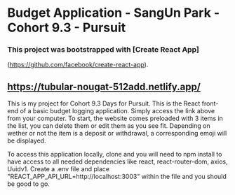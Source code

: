 # Budget Application - SangUn Park - Cohort 9.3 - Pursuit

### This project was bootstrapped with [Create React App]

(https://github.com/facebook/create-react-app).

## https://tubular-nougat-512add.netlify.app/

This is my project for Cohort 9.3 Days for Pursuit. This is the React
front-end of a basic budget logging application. Simply access the link above
from your computer. To start, the website comes preloaded with 3 items in the
list, you can delete them or edit them as you see fit. Depending on wether or
not the item is a deposit or withdrawal, a corresponding emoji will be displayed.

To access this application locally, clone and you will need to npm install to
have access to all needed dependencies like react, react-router-dom, axios, Uuidv1.
Create a .env file and place   "REACT_APP_API_URL=http://localhost:3003"
within the file and you should be good to go.
